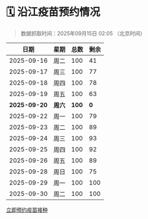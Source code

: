 # 🗓️ 沿江疫苗预约情况

> 数据抓取时间：2025年09月15日 02:05 （北京时间）

| 日期 | 星期 | 总数 | 剩余 |
|------|------|------|------|
| 2025-09-16 | 周二 | 100 | 41 |
| 2025-09-17 | 周三 | 100 | 77 |
| 2025-09-18 | 周四 | 100 | 78 |
| 2025-09-19 | 周五 | 100 | 63 |
| **2025-09-20** | **周六** | **100** | **0** |
| 2025-09-22 | 周一 | 100 | 79 |
| 2025-09-23 | 周二 | 100 | 89 |
| 2025-09-24 | 周三 | 100 | 93 |
| 2025-09-25 | 周四 | 100 | 92 |
| 2025-09-26 | 周五 | 100 | 89 |
| 2025-09-28 | 周日 | 100 | 75 |
| 2025-09-29 | 周一 | 100 | 100 |
| 2025-09-30 | 周二 | 100 | 100 |


<div class="button-container">
<a class="btn" href="http://yfzweb.ishequ.net/#/login" target="_blank">立即预约疫苗接种</a>
</div>
